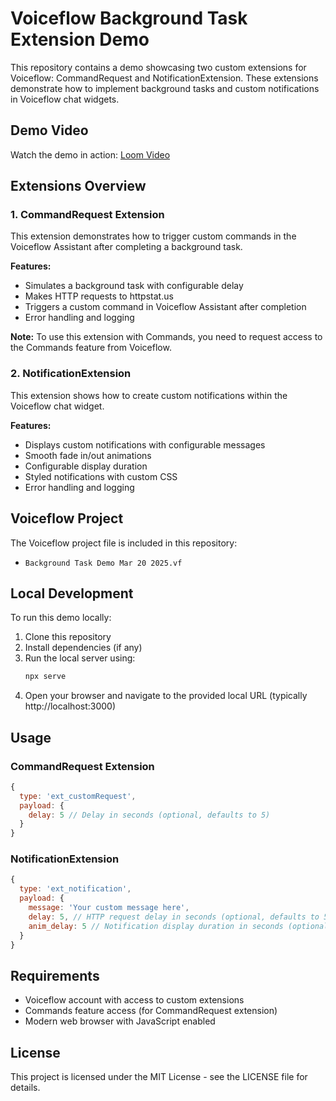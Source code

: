 # Voiceflow Background Task Extension Demo

This repository contains a demo showcasing two custom extensions for Voiceflow: CommandRequest and NotificationExtension. These extensions demonstrate how to implement background tasks and custom notifications in Voiceflow chat widgets.

## Demo Video

Watch the demo in action: [Loom Video](https://www.loom.com/share/cde54b5fdd40408087c4e251a2781d93?sid=df376467-91c1-43e0-ac8b-973bc8a09f71)

## Extensions Overview

### 1. CommandRequest Extension
This extension demonstrates how to trigger custom commands in the Voiceflow Assistant after completing a background task.

**Features:**
- Simulates a background task with configurable delay
- Makes HTTP requests to httpstat.us
- Triggers a custom command in Voiceflow Assistant after completion
- Error handling and logging

**Note:** To use this extension with Commands, you need to request access to the Commands feature from Voiceflow.

### 2. NotificationExtension
This extension shows how to create custom notifications within the Voiceflow chat widget.

**Features:**
- Displays custom notifications with configurable messages
- Smooth fade in/out animations
- Configurable display duration
- Styled notifications with custom CSS
- Error handling and logging

## Voiceflow Project

The Voiceflow project file is included in this repository:
- `Background Task Demo Mar 20 2025.vf`

## Local Development

To run this demo locally:

1. Clone this repository
2. Install dependencies (if any)
3. Run the local server using:
   ```bash
   npx serve
   ```
4. Open your browser and navigate to the provided local URL (typically http://localhost:3000)

## Usage

### CommandRequest Extension
```javascript
{
  type: 'ext_customRequest',
  payload: {
    delay: 5 // Delay in seconds (optional, defaults to 5)
  }
}
```

### NotificationExtension
```javascript
{
  type: 'ext_notification',
  payload: {
    message: 'Your custom message here',
    delay: 5, // HTTP request delay in seconds (optional, defaults to 5)
    anim_delay: 5 // Notification display duration in seconds (optional, defaults to 5)
  }
}
```

## Requirements

- Voiceflow account with access to custom extensions
- Commands feature access (for CommandRequest extension)
- Modern web browser with JavaScript enabled

## License

This project is licensed under the MIT License - see the LICENSE file for details.

